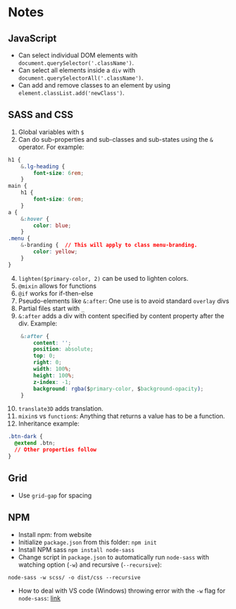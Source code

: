 # Notes

## JavaScript

* Can select individual DOM elements with `document.querySelector('.className')`. 
* Can select all elements inside a `div` with `document.querySelectorAll('.className')`.
* Can add and remove classes to an element by using `element.classList.add('newClass')`.

## SASS and CSS

1. Global variables with `$`
2. Can do sub-properties and sub-classes and sub-states using the `&` operator. For example:
```css
h1 {
    &.lg-heading {
        font-size: 6rem;
    }
main {
    h1 {
        font-size: 6rem;
    }
a {
    &:hover {
        color: blue;
    }
.menu {
    &-branding {  // This will apply to class menu-branding.
        color: yellow;
    }
}
```
4. `lighten($primary-color, 2)` can be used to lighten colors.
5. `@mixin` allows for functions
6. `@if` works for if-then-else
7. Pseudo-elements like `&:after`: One use is to avoid standard `overlay` divs
8. Partial files start with `_`
9. `&:after` adds a div with content specified by content property after the div. Example: 
```css
    &:after {
        content: '';
        position: absolute;
        top: 0;
        right: 0;
        width: 100%;
        height: 100%;
        z-index: -1;
        background: rgba($primary-color, $background-opacity);
    }
```
10. `translate3D` adds translation.
11. `mixin`s vs `function`s: Anything that returns a value has to be a function.
12. Inheritance example:
```css
.btn-dark {
  @extend .btn;
  // Other properties follow
}
```


## Grid

* Use `grid-gap` for spacing

## NPM 

* Install npm: from website
* Initialize `package.json` from this folder: `npm init`
* Install NPM sass `npm install node-sass`
* Change script in `package.json` to automatically run `node-sass` with watching option (`-w`) and recursive (`--recursive`):
```
node-sass -w scss/ -o dist/css --recursive
```
* How to deal with VS code (Windows) throwing error with the `-w` flag for `node-sass`: [link](https://stackoverflow.com/questions/50395998/vscode-wont-work-with-filewatchers)

